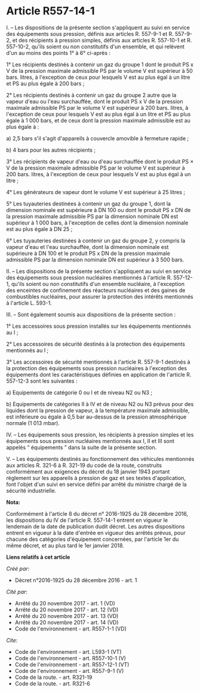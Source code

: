 # Article R557-14-1

I. – Les dispositions de la présente section s'appliquent au suivi en service des équipements sous pression, définis aux
articles R. 557-9-1 et R. 557-9-2, et des récipients à pression simples, définis aux articles R. 557-10-1 et R. 557-10-2,
qu'ils soient ou non constitutifs d'un ensemble, et qui relèvent d'un au moins des points 1° à 6° ci-après :

1° Les récipients destinés à contenir un gaz du groupe 1 dont le produit PS x V de la pression maximale admissible PS par le
volume V est supérieur à 50 bars. litres, à l'exception de ceux pour lesquels V est au plus égal à un litre et PS au plus
égale à 200 bars ;

2° Les récipients destinés à contenir un gaz du groupe 2 autre que la vapeur d'eau ou l'eau surchauffée, dont le produit PS x
V de la pression maximale admissible PS par le volume V est supérieur à 200 bars. litres, à l'exception de ceux pour lesquels
V est au plus égal à un litre et PS au plus égale à 1 000 bars, et de ceux dont la pression maximale admissible est au plus
égale à :

a) 2,5 bars s'il s'agit d'appareils à couvercle amovible à fermeture rapide ;

b) 4 bars pour les autres récipients ;

3° Les récipients de vapeur d'eau ou d'eau surchauffée dont le produit PS × V de la pression maximale admissible PS par le
volume V est supérieur à 200 bars. litres, à l'exception de ceux pour lesquels V est au plus égal à un litre ;

4° Les générateurs de vapeur dont le volume V est supérieur à 25 litres ;

5° Les tuyauteries destinées à contenir un gaz du groupe 1, dont la dimension nominale est supérieure à DN 100 ou dont le
produit PS x DN de la pression maximale admissible PS par la dimension nominale DN est supérieur à 1 000 bars, à l'exception
de celles dont la dimension nominale est au plus égale à DN 25 ;

6° Les tuyauteries destinées à contenir un gaz du groupe 2, y compris la vapeur d'eau et l'eau surchauffée, dont la dimension
nominale est supérieure à DN 100 et le produit PS x DN de la pression maximale admissible PS par la dimension nominale DN est
supérieur à 3 500 bars.

II. – Les dispositions de la présente section s'appliquent au suivi en service des équipements sous pression nucléaires
mentionnés à l'article R. 557-12-1, qu'ils soient ou non constitutifs d'un ensemble nucléaire, à l'exception des enceintes de
confinement des réacteurs nucléaires et des gaines de combustibles nucléaires, pour assurer la protection des intérêts
mentionnés à l'article L. 593-1.

III. – Sont également soumis aux dispositions de la présente section :

1° Les accessoires sous pression installés sur les équipements mentionnés au I ;

2° Les accessoires de sécurité destinés à la protection des équipements mentionnés au I ;

3° Les accessoires de sécurité mentionnés à l'article R. 557-9-1 destinés à la protection des équipements sous pression
nucléaires à l'exception des équipements dont les caractéristiques définies en application de l'article R. 557-12-3 sont les
suivantes :

a) Equipements de catégorie 0 ou I et de niveau N2 ou N3 ;

b) Equipements de catégories II à IV et de niveau N2 ou N3 prévus pour des liquides dont la pression de vapeur, à la
température maximale admissible, est inférieure ou égale à 0,5 bar au-dessus de la pression atmosphérique normale (1 013
mbar).

IV. – Les équipements sous pression, les récipients à pression simples et les équipements sous pression nucléaires mentionnés
aux I, II et III sont appelés “ équipements ” dans la suite de la présente section.

V. – Les équipements destinés au fonctionnement des véhicules mentionnés aux articles R. 321-6 à R. 321-19 du code de la
route, construits conformément aux exigences du décret du 18 janvier 1943 portant règlement sur les appareils à pression de
gaz et ses textes d'application, font l'objet d'un suivi en service défini par arrêté du ministre chargé de la sécurité
industrielle.

**Nota:**

Conformément à l'article 8 du décret n° 2016-1925 du 28 décembre 2016, les dispositions du IV de l'article R. 557-14-1
entrent en vigueur le lendemain de la date de publication dudit décret. Les autres dispositions entrent en vigueur à la date
d'entrée en vigueur des arrêtés prévus, pour chacune des catégories d'équipement concernées, par l'article 1er du même
décret, et au plus tard le 1er janvier 2018.

**Liens relatifs à cet article**

_Créé par_:

  - Décret n°2016-1925 du 28 décembre 2016 - art. 1

_Cité par_:

  - Arrêté du 20 novembre 2017 - art. 1 (VD)
  - Arrêté du 20 novembre 2017 - art. 12 (VD)
  - Arrêté du 20 novembre 2017 - art. 13 (VD)
  - Arrêté du 20 novembre 2017 - art. 14 (VD)
  - Code de l'environnement - art. R557-1-1 (VD)

_Cite_:

  - Code de l'environnement - art. L593-1 (VT)
  - Code de l'environnement - art. R557-10-1 (V)
  - Code de l'environnement - art. R557-12-1 (VT)
  - Code de l'environnement - art. R557-9-1 (V)
  - Code de la route. - art. R321-19
  - Code de la route. - art. R321-6
